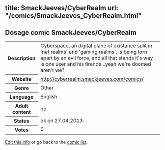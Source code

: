 title: SmackJeeves/CyberRealm
url: "/comics/SmackJeeves_CyberRealm.html"
---
Dosage comic SmackJeeves/CyberRealm
-----------------------------------------

<p id="msg"></p>
<script type="text/javascript">
if (window.location.search === '?edit_info_mail=sent_ok') {
  var elem = document.getElementById("msg");
  elem.innerHTML = 'Edited information sucessfully sent.';
  elem.className = 'ok';
}
</script>
<table class="comicinfo">
<tr>
<th>Description</th><td>Cyberspace, an digital plane of existance split in 'net realms' and 'gaming realms', is being torn apart by an evil force, and all that stands it's way is one user and his firends...yeah we're doomed aren't we?</td>
</tr>
<tr>
<th>Website</th><td><a href="http://cyberrealm.smackjeeves.com/comics/">http://cyberrealm.smackjeeves.com/comics/</a></td>
</tr>
<tr>
<th>Genre</th><td>Other</td>
</tr>
<tr>
<th>Language</th><td>English</td>
</tr>
<tr>
<th>Adult content</th><td>no</td>
</tr>
<tr>
<th>Status</th><td>ok on 27.04.2013</td>
</tr>
<tr>
<th>Votes</th><td>0</td>
</tr>
</table>

[Edit this info](SmackJeeves_CyberRealm_edit.html) or go back to the [comic list](../comic-index.html).
